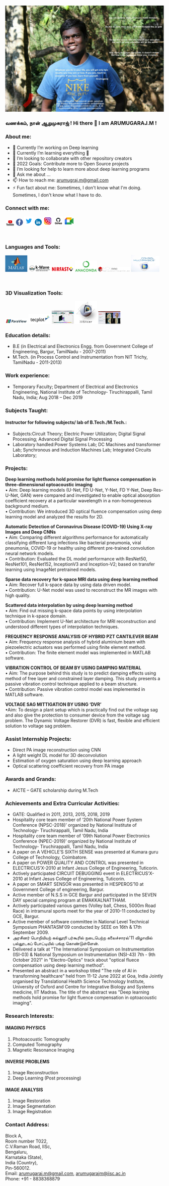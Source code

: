 
![](Images/RAJ.jpg)
### வணக்கம், நான் ஆறுமுகராஜ் !   Hi there 👋 I am ARUMUGARAJ.M ! 

### About me:
- 🔭 Currently I’m working on Deep learning 
- 🌱 Currently I’m learning everything 🤣
- 👯 I’m looking to collaborate with other repository creators
- 🥅 2022 Goals: Contribute more to Open Source projects
- 🤔 I’m looking for help to learn more about deep learning programs
- 💬 Ask me about ...
- 📫 How to reach me: arumugraj.m@gmail.com
- ⚡ Fun fact about me: Sometimes, I don't know what I'm doing. Sometimes, I don't know what I have to do.

### Connect with me:
[<img width="30px" src="Images/YouTube-logo.png" >][youtube]
[<img width="22px" src="Images/1260673.png" >][facebook]
[<img width="30px" src="Images/logo.png" >][twitter]
[<img width="22px" src="Images/linkedin.png" >][li]
[<img width="30px" src="Images/insta.jfif" >][instagram]
[<img width="30px" src="Images/git.png" >][git]
[<img width="30px" src="Images/logo_meet.png" >][gmeet]

<br />


### Languages and Tools:

[<img width="70px" src="Images/mathlab_logo.png" >][matlab]
[<img width="70px" src="Images/k-wave_banner.png" >][kwave]
[<img width="70px" src="Images/nirfast_5.png" >][nirfast]
[<img width="70px" src="Images/Anaconda_Logo.png" >][anaconda]
[<img width="100px" src="Images/mcx18_banner.png" >][MCX]
[<img width="90px" src="Images/Comsol-Multiphysics-Free-Download.jpg" >][comsol]



<br />

### 3D Visualization Tools:
[<img width="70px" src="Images/paraview.png" >][paraview]
[<img width="70px" src="Images/tecplot.png" >][tecplot]
[<img width="70px" src="Images/volumeviewer.png" >][volumeViewer]
[<img width="70px" src="Images/3DSlicer.png" >][3DSlicer]
[<img width="70px" src="Images/NIRFASTSlicer.png" >][NIRFASTSlicer]




### Education details:
- B.E (in Electrical and Electronics Engg. from Government College of Engineering, Bargur, TamilNadu - 2007-2011)
- M.Tech. (in Process Control and Instrumentation from NIT Trichy, TamilNadu - 2011-2013)

### Work experience:
- Temporary Faculty; Department of Electrical and Electronics Engineering, National Institute of Technology- Tiruchirappalli, Tamil Nadu, India; Aug 2018 – Dec 2019

### Subjects Taught:
#### Instructor for following subjects/ lab of B.Tech./M.Tech.:
- Subjects:Circuit Theory; Electric Power Utilization; Digital Signal Processing; Advanced Digital Signal Processing
- Laboratory handled:Power Systems Lab; DC Machines and transformer Lab; Synchronous and Induction Machines Lab; Integrated Circuits Laboratory;


### Projects:
**Deep learning methods hold promise for light fluence compensation in three-dimensional optoacoustic imaging**
<br />
• Aim: Deep learning models (U-Net, FD U-Net, Y-Net, FD Y-Net,
Deep Res-U-Net, GAN) were compared and investigated to enable
optical absorption coefficient recovery at a particular wavelength in a
non-homogeneous background medium.
<br />
• Contribution: We introduced 3D optical fluence compensation using
deep learning model and analyzed the results for 2D.

**Automatic Detection of Coronavirus Disease (COVID-19) Using X-ray Images and Deep CNNs**
<br />
• Aim: Comparing different algorithms performance for automatically
classifying different lung infections like bacterial pneumonia, viral
pneumonia, COVID-19 or healthy using different pre-trained
convolution neural network models.
<br />
• Contribution: Evaluated the DL model performance with ResNet50,
ResNet101, ResNet152, InceptionV3 and Inception-V2; based on
transfer learning using ImageNet pretrained models.
<br />

**Sparse data recovery for k-space MRI data using deep learning method**
<br />
• Aim: Recover full k-space data by using data driven model.
<br />
• Contribution: U-Net model was used to reconstruct the MR images
with high quality.
<br />

**Scattered data interpolation by using deep learning method**
<br />
• Aim: Find out missing k-space data points by using interpolation
technique in k-space domain.
<br />
• Contribution: Implement U-Net architecture for MRI reconstruction
and understood different types of interpolation techniques.
<br />

**FREQUENCY RESPONSE ANALYSIS OF HYBRID PZT CANTILEVER BEAM**
<br />
• Aim: Frequency response analysis of hybrid aluminium beam with piezoelectric actuators was performed using finite element method. 
<br />
• Contribution: The finite element model was implemented in MATLAB software.
<br />

**VIBRATION CONTROL OF BEAM BY USING DAMPING MATERIAL**
<br />
• Aim: The purpose behind this study is to predict damping effects using method of free layer and constrained layer damping. This study presents a passive vibration control technique applied to a beam structure.
<br />
• Contribution: Passive vibration control model was implemented in MATLAB software.
<br />

**VOLTAGE SAG MITTIGATION BY USING ‘DVR’**
<br />
•Aim: To design a plant setup which is practically find out the voltage sag and also give the protection to consumer device from the voltage sag problem. The Dynamic Voltage Restorer (DVR) is fast, flexible and efficient solution to voltage sag problem.

### Assist Internship Projects:
- Direct PA image reconstruction using CNN
- A light weight DL model for 3D deconvolution
- Estimation of oxygen saturation using deep learning approach
- Optical scattering coefficient recovery from PA image




### Awards and Grands:
- AICTE – GATE scholarship during M.Tech

### Achievements and Extra Curricular Activities:
- GATE: Qualified in 2011, 2013, 2015, 2018, 2019
- Hospitality core team member of ‘20th National Power System Conference (NPSC-2018)’ organized by National Institute of Technology- Tiruchirappalli, Tamil Nadu, India
- Hospitality core team member of ‘09th National Power Electronics Conference (NPEC-2019)’ organized by National Institute of Technology- Tiruchirappalli, Tamil Nadu, India
- A paper on A VEHICLE’S SIXTH SENSE was presented at Kumara guru College of Technology, Coimbatore.
- A paper on POWER QUALITY AND CONTROL was presented in ELECTRICUS’X-2010 at Infant Jesus College of Engineering, Tuticorin.
- Actively participated CIRCUIT DEBUGGING event in ELECTRICUS’X-2010 at Infant Jesus College of Engineering, Tuticorin.
- A paper on SMART SENSOR was presented in HESPEROS’10 at Government College of engineering, Bargur.
- Active member of N.S.S in GCE Bargur and participated in the SEVEN DAY special camping program at EMAKKALNATTHAM.
- Actively participated various games (Volley ball, Chess, 5000m Road Race) in intramural sports meet for the year of 2010-11 conducted by GCE, Bargur.
- Active member of software committee in National Level Technical Symposium PHANTASM'09 conducted by SEEE on 16th & 17th September 2009.
- அரசினர் பொறியியற் கல்லூரி பர்கூரில் நடைபெற்ற கலைச்சாரல்'11 விழாவில் பல்லூடகப் போட்டியில் பங்கு கொண்டுள்ளேன்.
- Delivered a talk at "The International Symposium on Instrumentation (ISI-03) & National Symposium on Instrumentation (NSI-43) 7th - 9th October 2021" in "Electro-Optics" track about "optical fluece compensation using deep learning method".
- Presented an abstract in a workshop titled "The role of AI in transforming healthcare" held from 11-12 June 2022 at Goa, India Jointly organised by Translational Health Science Technology Institute, University of Oxford and Centre for Integrative Biology and Systems medicine, IIT Madras. The title of the abstract was "Deep learning methods hold promise for light fluence compensation in optoacoustic imaging".


### Research Interests:
#### IMAGING PHYSICS
1. Photoacoustic Tomography 
2. Computed Tomography
3. Magnetic Resonance Imaging

#### INVERSE PROBLEMS
1. Image Reconstruction
2. Deep Learning (Post processing)

#### IMAGE ANALYSIS
1. Image Restoration
2. Image Segmentation
3. Image Registration

### Contact Address:
Block A,<br />
Room number T022,<br />
C.V.Raman Road, IISc,<br />
Bengaluru,<br />
Karnataka (State),<br />
India (Country),<br />
Pin-560012.<br />
Email: arumugaraj.m@gmail.com, arumugarajm@iisc.ac.in <br />
Phone: +91 - 8838368879 <br />







</details>

[youtube]: https://www.youtube.com/channel/UC3DtesIUQKZpZOtFJ5Ftdng
[facebook]: https://www.facebook.com/arumuga.raj.52
[kwave]: http://www.k-wave.org/
[nirfast]: https://milab.host.dartmouth.edu/nirfast/
[matlab]: https://www.mathworks.com/products/matlab.html
[anaconda]: https://www.anaconda.com/products/individual
[MCX]: http://mcx.space/wiki/index.cgi?Learn#mmc
[comsol]: https://www.comsol.co.in/product-download/5.4/windows
[twitter]: https://twitter.com/Arumuga76587827?s=08
[li]: https://www.linkedin.com/in/arumugaraj-m-95b92b38/
[instagram]: https://www.instagram.com/arumuga.raj.52/
[git]: https://github.com/arumugarajm
[gmeet]: https://meet.google.com/tya-vhbz-wcq
[tecplot]: https://www.tecplot.com/
[paraview]: https://www.paraview.org/
[volumeviewer]: https://www.mathworks.com/matlabcentral/fileexchange/45050-volumeviewer
[3DSlicer]: https://www.slicer.org/
[NIRFASTSlicer]: https://milab.host.dartmouth.edu/nirfast/

